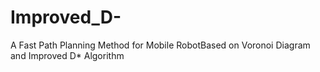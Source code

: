 # Improved_D-
A  Fast  Path  Planning  Method  for  Mobile  RobotBased  on  Voronoi  Diagram  and  Improved  D*  Algorithm
